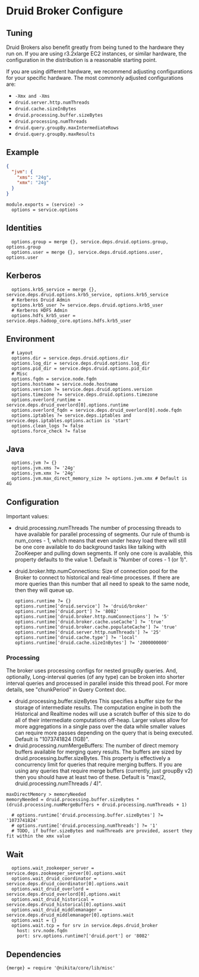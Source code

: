 
# Druid Broker Configure

## Tuning

Druid Brokers also benefit greatly from being tuned to the hardware they run on.
If you are using r3.2xlarge EC2 instances, or similar hardware, the
configuration in the distribution is a reasonable starting point.

If you are using different hardware, we recommend adjusting configurations for
your specific hardware. The most commonly adjusted configurations are:

*   `-Xmx and -Xms`
*   `druid.server.http.numThreads`
*   `druid.cache.sizeInBytes`
*   `druid.processing.buffer.sizeBytes`
*   `druid.processing.numThreads`
*   `druid.query.groupBy.maxIntermediateRows`
*   `druid.query.groupBy.maxResults`

## Example

```json
{
  "jvm": {
    "xms": "24g",
    "xmx": "24g"
  }
}
```

    module.exports = (service) ->
      options = service.options

## Identities

      options.group = merge {}, service.deps.druid.options.group, options.group
      options.user = merge {}, service.deps.druid.options.user, options.user

## Kerberos

      options.krb5_service = merge {}, service.deps.druid.options.krb5_service, options.krb5_service
      # Kerberos Druid Admin
      options.krb5_user ?= service.deps.druid.options.krb5_user
      # Kerberos HDFS Admin
      options.hdfs_krb5_user = service.deps.hadoop_core.options.hdfs.krb5_user

## Environment

      # Layout
      options.dir = service.deps.druid.options.dir
      options.log_dir = service.deps.druid.options.log_dir
      options.pid_dir = service.deps.druid.options.pid_dir
      # Misc
      options.fqdn = service.node.fqdn
      options.hostname = service.node.hostname
      options.version ?= service.deps.druid.options.version
      options.timezone ?= service.deps.druid.options.timezone
      options.overlord_runtime = service.deps.druid_overlord[0].options.runtime
      options.overlord_fqdn = service.deps.druid_overlord[0].node.fqdn
      options.iptables ?= service.deps.iptables and service.deps.iptables.options.action is 'start'
      options.clean_logs ?= false
      options.force_check ?= false

## Java

      options.jvm ?= {}
      options.jvm.xms ?= '24g'
      options.jvm.xmx ?= '24g'
      options.jvm.max_direct_memory_size ?= options.jvm.xmx # Default is 4G

## Configuration

Important values:

* druid.processing.numThreads
  The number of processing threads to have available for parallel processing of 
  segments. Our rule of thumb is num_cores - 1, which means that even under 
  heavy load there will still be one core available to do background tasks like 
  talking with ZooKeeper and pulling down segments. If only one core is 
  available, this property defaults to the value 1. Default is "Number of cores - 1 (or 1)".
* druid.broker.http.numConnections: Size of connection pool for the Broker to 
  connect to historical and real-time processes. If there are more queries than 
  this number that all need to speak to the same node, then they will queue up.

      options.runtime ?= {}
      options.runtime['druid.service'] ?= 'druid/broker'
      options.runtime['druid.port'] ?= '8082'
      options.runtime['druid.broker.http.numConnections'] ?= '5'
      options.runtime['druid.broker.cache.useCache'] ?= 'true'
      options.runtime['druid.broker.cache.populateCache'] ?= 'true'
      options.runtime['druid.server.http.numThreads'] ?= '25'
      options.runtime['druid.cache.type'] ?= 'local'
      options.runtime['druid.cache.sizeInBytes'] ?= '2000000000'

### Processing

The broker uses processing configs for nested groupBy queries. And, optionally, 
Long-interval queries (of any type) can be broken into shorter interval queries 
and processed in parallel inside this thread pool. For more details, see "chunkPeriod" 
in Query Context doc.

* druid.processing.buffer.sizeBytes
  This specifies a buffer size for the storage of intermediate results. The 
  computation engine in both the Historical and Realtime nodes will use a 
  scratch buffer of this size to do all of their intermediate computations 
  off-heap. Larger values allow for more aggregations in a single pass over 
  the data while smaller values can require more passes depending on the query 
  that is being executed. Default is "1073741824 (1GB)".
* druid.processing.numMergeBuffers: The number of direct memory buffers 
  available for merging query results. The buffers are sized by 
  druid.processing.buffer.sizeBytes. This property is effectively a concurrency 
  limit for queries that require merging buffers. If you are using any queries 
  that require merge buffers (currently, just groupBy v2) then you should have 
  at least two of these. Default is "max(2, druid.processing.numThreads / 4)".

```
maxDirectMemory > memoryNeeded
memoryNeeded = druid.processing.buffer.sizeBytes * (druid.processing.numMergeBuffers + druid.processing.numThreads + 1)
```

      # options.runtime['druid.processing.buffer.sizeBytes'] ?= '1073741824'
      # options.runtime['druid.processing.numThreads'] ?= '1'
      # TODO, if buffer.sizeBytes and numThreads are provided, assert they fit within the xmx value

## Wait

      options.wait_zookeeper_server = service.deps.zookeeper_server[0].options.wait
      options.wait_druid_coordinator = service.deps.druid_coordinator[0].options.wait
      options.wait_druid_overlord = service.deps.druid_overlord[0].options.wait
      options.wait_druid_historical = service.deps.druid_historical[0].options.wait
      options.wait_druid_middlemanager = service.deps.druid_middlemanager[0].options.wait
      options.wait = {}
      options.wait.tcp = for srv in service.deps.druid_broker
        host: srv.node.fqdn
        port: srv.options.runtime?['druid.port'] or '8082'

## Dependencies

    {merge} = require '@nikita/core/lib/misc'

